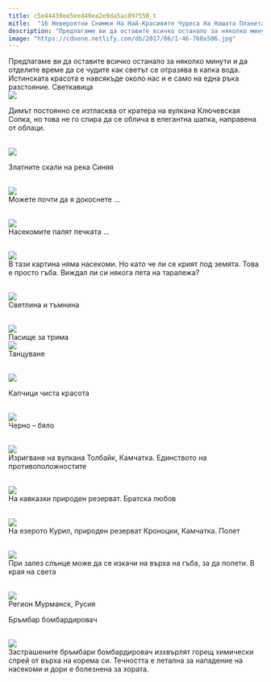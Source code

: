 ```yaml
---
title: c5e44439ee5eed40ea2e9da5ac897550_t
mitle:  "16 Невероятни Снимки На Най-Красивите Чудеса На Нашата Планета!"
description: "Предлагаме ви да оставите всичко останало за няколко минути и да отделите време да се чудите как светът се отразява в капка вода. Истинската красота е навсякъде око"
image: "https://cdnone.netlify.com/db/2017/06/1-46-760x506.jpg"
---
```


 <p>Предлагаме ви да оставите всичко останало за няколко минути и да отделите време да се чудите как светът се отразява в капка вода. Истинската красота е навсякъде около нас и е само на една ръка разстояние. Светкавица  <br/><img src="https://cdnone.netlify.com/db/2017/06/1-46-760x506.jpg"/><br/></p>       <p>Димът постоянно се изтласква от кратера на вулкана Ключевская Сопка, но това не го спира да се облича в елегантна шапка, направена от облаци.</p> <p> <br/><img src="https://cdnone.netlify.com/db/2017/06/2-44-760x431.jpg"/><br/></p> <p>Златните скали на река Синяя</p>      <p> <br/><img src="https://cdnone.netlify.com/db/2017/06/3-46-760x796.jpg"/><br/> Можете почти да я докоснете …</p> <p> <br/><img src="https://cdnone.netlify.com/db/2017/06/4-44-760x530.jpg"/><br/> Насекомите палят печката …</p> <p> <br/><img src="https://cdnone.netlify.com/db/2017/06/5-43-760x506.jpg"/><br/> В тази картина няма насекоми. Но като че ли се крият под земята. Това е просто гъба. Виждал ли си някога пета на таралежа?</p> <p> <br/><img src="https://cdnone.netlify.com/db/2017/06/6-43-760x506.jpg"/><br/> Светлина и тъмнина</p>      <p> <br/><img src="https://cdnone.netlify.com/db/2017/06/7-42-760x569.jpg"/><br/> Пасище за трима  <br/><img src="https://cdnone.netlify.com/db/2017/06/8-44-760x506.jpg"/><br/> Танцуване</p> <p> <br/><img src="https://cdnone.netlify.com/db/2017/06/9-43-760x508.jpg"/><br/></p> <p> Капчици чиста красота</p> <p> <br/><img src="https://cdnone.netlify.com/db/2017/06/10-40-760x506.jpg"/><br/> Черно – бяло</p> <p> <br/><img src="https://cdnone.netlify.com/db/2017/06/11-39-760x506.jpg"/><br/> Изригване на вулкана Толбайк, Камчатка. Единството на противоположностите</p> <p> <br/><img src="https://cdnone.netlify.com/db/2017/06/12-38-760x508.jpg"/><br/> На кавказки природен резерват. Братска любов</p>      <p> <br/><img src="https://cdnone.netlify.com/db/2017/06/13-34-760x506.jpg"/><br/> На езерото Курил, природен резерват Кроноцки, Камчатка. Полет</p> <p> <br/><img src="https://cdnone.netlify.com/db/2017/06/14-33-760x507.jpg"/><br/> При залез слънце може да се изкачи на върха на гъба, за да полети. В края на света</p> <p> <br/><img src="https://cdnone.netlify.com/db/2017/06/15-30-760x506.jpg"/><br/> Регион Мурманск, Русия</p> <p> Бръмбар бомбардировач</p>      <p> <br/><img src="https://cdnone.netlify.com/db/2017/06/16-26-760x427.jpg"/><br/> Застрашените бръмбари бомбардировач изхвърлят горещ химически спрей от върха на корема си. Течността е летална за нападение на насекоми и дори е болезнена за хората.</p>       